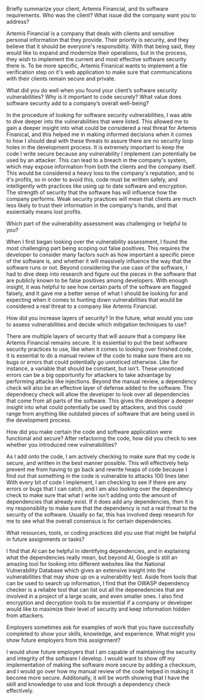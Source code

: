 Briefly summarize your client, Artemis Financial, and its software requirements. Who was the client? What issue did the company want you to address?

Artemis Financial is a company that deals with clients and sensitive personal information that they provide. Their priority is security, and they believe that it should be everyone's responsiblity. With that being said, they would like to expand and modernize their operations, but in the process, they wish to implement the current and most effective software security there is. To be more specific, Artemis Finanical wants to implement a file verification step on it's web application to make sure that communications with their clients remain secure and private.


What did you do well when you found your client’s software security vulnerabilities? Why is it important to code securely? What value does software security add to a company’s overall well-being?

In the procedure of looking for software security vulnerabilities, I was able to dive deeper into the vulnerabilities that were listed. This allowed me to gain a deeper insight into what could be considered a real threat for Artemis Finanical, and this helped me in making informed decisions when it comes to how I should deal with these threats to assure there are no security loop holes in the development process. It is extremely important to keep the code I write secure because any vulnerability I implement can potentially be used by an attacker. This can lead to a breach in the company's system, which may expose information from both the clients and the company itself. This would be considered a heavy loss to the company's reputation, and to it's profits, so in order to avoid this, code must be written safely, and intelligently with practices like using up to date software and encryption. The strength of security that the software has will influence how the company performs. Weak security practices will mean that clients are much less likely to trust their information in the company's hands, and that essientially means lost profits. 


Which part of the vulnerability assessment was challenging or helpful to you?

When I first began looking over the vulnerability assessment, I found the most challenging part being scoping out false positives. This requires the developer to consider many factors such as how important a specific piece of the software is, and whether it will massively influence the way that the software runs or not. Beyond considering the use case of the software, I had to dive deep into research and figure out the pieces in the software that are publicly known to be false positives among developers. With enough insight, it was helpful to see how certain parts of the software are flagged falsely, and it gave me a better sense of what I should be looking for and expecting when it comes to hunting down vulnerabilities that would be considered a real threat to a company like Artemis Financial. 


How did you increase layers of security? In the future, what would you use to assess vulnerabilities and decide which mitigation techniques to use?

There are multiple layers of security that will assure that a company like Artemis Financial remains secure. It is essiential to put the best software security practices to use, like when it comes to looking over finished code, it is essential to do a manual review of the code to make sure there are no bugs or errors that could potentially go unnoticed otherwise. Like for instance, a variable that should be constant, but isn't. These unnoticed errors can be a big opportunity for attackers to take advantage by performing attacks like injections. Beyond the manual review, a dependency check will also be an effective layer of defense added to the software. The dependnecy check will allow the developer to look over all dependencies that come from all parts of the software. This gives the developer a deeper insight into what could potentially be used by attackers, and this could range from anything like outdated pieces of software that are being used in the development process. 


How did you make certain the code and software application were functional and secure? After refactoring the code, how did you check to see whether you introduced new vulnerabilities?

As I add onto the code, I am actively checking to make sure that my code is secure, and written in the best manner possible. This will effectively help prevent me from having to go back and rewrite heaps of code because I find out that something in the code is vulnerable to attacks 100 lines later. With every bit of code I implement, I am checking to see if there are any errors or bugs that I can catch, and I am also looking over the dependency check to make sure that what I write isn't adding onto the amount of dependencies that already exist. If it does add any dependencies, then it is my responsiblity to make sure that the dependency is not a real threat to the security of the software. Usually so far, this has involved deep research for me to see what the overall consensus is for certain dependencies. 


What resources, tools, or coding practices did you use that might be helpful in future assignments or tasks?

I find that AI can be helpful in identifying dependencies, and in explaining what the dependencies really mean, but beyond AI, Google is still an amazing tool for looking into different websites like the National Vulnerability Database which gives an extensive insight into the vulnerabilities that may show up on a vulnerability test. Aside from tools that can be used to search up information, I find that the OWASP dependency checker is a reliable tool that can list out all the depenedencies that are involved in a project of a large scale, and even smaller ones. I also find encryption and decryption tools to be essiential if a company or developer would like to maximize their level of security and keep information hidden from attackers. 


Employers sometimes ask for examples of work that you have successfully completed to show your skills, knowledge, and experience. What might you show future employers from this assignment?

I would show future employers that I am capable of maintaining the security and integrity of the software I develop. I would want to show off my implementation of making the software more secure by adding a checksum, and I would go over how my manual review of the code helped in making it become more secure. Additonally, it will be worth showing that I have the skill and knowledge to use and look through a dependency check effectively. 
